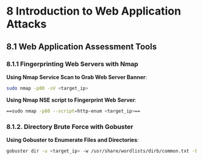 # 8 Introduction to Web Application Attacks
## 8.1 Web Application Assessment Tools
### 8.1.1 Fingerprinting Web Servers with Nmap
**Using Nmap Service Scan to Grab Web Server Banner**:
```bash
sudo nmap -p80 -sV <target_ip>
```

**Using Nmap NSE script to Fingerprint Web Server**:
```bash
==sudo nmap -p80 --script=http-enum <target_ip>==
```
### 8.1.2. Directory Brute Force with Gobuster
**Using Gobuster to Enumerate Files and Directories**:
```bash
gobuster dir -u <target_ip> -w /usr/share/wordlists/dirb/common.txt -t 5
```

